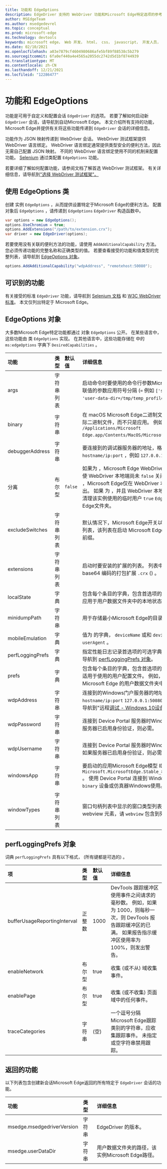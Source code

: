 ```yaml
---
title: 功能和 EdgeOptions
description: EdgeDriver 支持的 WebDriver 功能和Microsoft Edge特定选项的参考。
author: MSEdgeTeam
ms.author: msedgedevrel
ms.topic: conceptual
ms.prod: microsoft-edge
ms.technology: devtools
keywords: microsoft edge， Web 开发， html， css， javascript， 开发人员， webdriver， selenium， 测试， 工具， 自动化， 测试
ms.date: 02/10/2021
ms.openlocfilehash: a03e7879cf4604980686afe5bf89f88538c5b279
ms.sourcegitcommit: 6fa0ef440a4e4565a2055dc2742d5d1bf8744939
ms.translationtype: MT
ms.contentlocale: zh-CN
ms.lasthandoff: 12/21/2021
ms.locfileid: "12286477"
---
```

# <a name="capabilities-and-edgeoptions"></a>功能和 EdgeOptions

功能是可用于自定义和配置会话 `EdgeDriver` 的选项。  若要了解如何启动新 `EdgeDriver` 会话，请导航到自动[](./index.md#automate-microsoft-edge)Microsoft Edge。  本文介绍所有支持的功能，Microsoft Edge并提供有关将这些功能传递到 `EdgeDriver` 会话的详细信息。

功能作为 JSON 映射传递到 WebDriver 会话。  WebDriver 测试框架提供 WebDriver 语言绑定。  WebDriver 语言绑定通常提供类型安全的便利方法，因此无需自己配置 JSON 映射。  不同的 WebDriver 语言绑定使用不同的机制来配置功能。  [Selenium](https://www.selenium.dev) 通过类配置 `EdgeOptions` 功能。

若要详细了解如何配置功能，请参阅文档了解首选 WebDriver 测试框架。  有关详细信息，请导航到["选择 WebDriver 测试框架"。](./index.md#choose-a-webdriver-testing-framework)


<!-- ====================================================================== -->
## <a name="using-the-edgeoptions-class"></a>使用 EdgeOptions 类

创建 实例 `EdgeOptions` ，从而提供设置特定于Microsoft Edge的便利方法。  配置对象后 `EdgeOptions` ，请传递到 `EdgeOptions` `EdgeDriver` 构造函数中。

```csharp
var options = new EdgeOptions();
options.UseChromium = true;
options.AddExtensions("/path/to/extension.crx");
var driver = new EdgeDriver(options);
```

若要使用没有关联的便利方法的功能，请使用 `AddAdditionalCapability` 方法。  您必须传递功能的完整名称和正确类型的值。  若要查看接受的功能和值类型的完整列表，请导航到 [EdgeOptions 对象](#edgeoptions-object)。

```csharp
options.AddAdditionalCapability("wdpAddress", "remotehost:50080");
```


<!-- ====================================================================== -->
## <a name="recognized-capabilities"></a>可识别的功能

有关接受的标准 `EdgeDriver` 功能，请导航到 [Selenium 文档](https://www.selenium.dev/documentation/en/driver_idiosyncrasies/shared_capabilities/) 和 [W3C WebDriver 标准](https://www.w3.org/TR/webdriver#capabilities)。  本文仅列出特定于 Microsoft Edge。


<!-- ====================================================================== -->
## <a name="edgeoptions-object"></a>EdgeOptions 对象

大多数Microsoft Edge特定功能都通过 对象 `EdgeOptions` 公开。  在某些语言中，这些功能由 类 `EdgeOptions` 实现。  在其他语言中，这些功能存储在 中的 `ms:edgeOptions` 字典下 `DesiredCapabilities` 。

| 功能 | 类型 | 默认值 | 详细信息 |
|:--- |:--- |:--- |:--- |
| args | 字符串列表 |  | 启动命令时要使用的命令行参数Microsoft Edge。  具有关联值的参数应用符号分隔 (`=` 例如 `['start-maximized', 'user-data-dir=/tmp/temp_profile']` ，) 。 |
| binary | 字符串 |  | 在 macOS Microsoft Edge二进制文件 (路径，路径应为实际二进制文件，而不只是应用。  例如 `/Applications/Microsoft Edge.app/Contents/MacOS/Microsoft Edge` ，) 。 |
| debuggerAddress | 字符串 |  | 要连接到的调试器服务器的地址，格式为 `hostname/ip:port` ，例如 `127.0.0.1:38947` 。 |
| 分离 | 布尔型 | `false` | 如果为 ，Microsoft Edge WebDriver 服务关闭时退出，即使 WebDriver 本地端尚未 `false` 关闭会话。  如果 `true` 为 ，Microsoft Edge仅在 WebDriver 本地结束关闭会话时退出。  如果 为 ，并且 WebDriver 本地端不关闭会话，则不清理该实例使用的临时用户 `true` `EdgeDriver` Microsoft Edge文件夹。 |
| excludeSwitches | 字符串列表 |  | 默认情况下，Microsoft Edge开关以排除该 EdgeDriver 的列表，该列表在启动 Microsoft Edge。  避免 `--` 使用开关前缀。 |
| extensions | 字符串列表 |  | 启动时要安装的扩展的列表。  列表中的每个项目应为 base64 编码的打包扩展 `.crx` () 。 |
| localState | 字典 |  | 包含每个条目的字典，包含首选项的名称和值。  首选项将应用于用户数据文件夹中的本地状态文件。 |
| minidumpPath | 字符串 |  | 用于存储最小Microsoft Edge的目录。   (Linux.)  |
| mobileEmulation | 字典 |  | 值为 的字典， `deviceName` 或和 `deviceMetrics` 的值 `userAgent` 。 |
| perfLoggingPrefs | 字典 |  | 指定性能日志记录首选项的可选字典。  有关详细信息，请导航到 [perfLoggingPrefs 对象](#perfloggingprefs-object)。 |
| prefs | 字典 |  | 包含每个条目的字典，包含首选项的名称和值。  首选项仅适用于使用的用户配置文件。  例如，导航到 `Preferences` Microsoft Edge 的用户数据文件夹中的文件。 |
| wdpAddress | 字符串 |  | 连接到的Windows门户服务器的地址，例如 `hostname/ip:port` `127.0.0.1:50080` 。  有关详细信息，请导航到"远程[调试 - Windows 10设备"。](../devtools-guide-chromium/remote-debugging/windows.md) |
| wdpPassword | 字符串 |  | 连接到 Device Portal 服务器时Windows可选密码。  如果服务器已启用身份验证，则必需。 |
| wdpUsername | 字符串 |  | 连接到 Device Portal 服务器时Windows的可选用户名。  如果服务器已启用身份验证，则必需。 |
| windowsApp | 字符串 |  | 要启动的应用Microsoft Edge模型 ID，例如 `Microsoft.MicrosoftEdge.Stable_8wekyb3d8bbwe!MSEDGE` 。  使用 Device Portal 连接到 Windows 10X `windowsApp` `binary` 设备或仿真器Windows使用。 |
| windowTypes | 字符串列表 |  | 窗口句柄列表中显示的窗口类型列表。  若要访问 Android webview 元素，请 `webview` 包含到列表中。 |


<!-- ====================================================================== -->
## <a name="perfloggingprefs-object"></a>perfLoggingPrefs 对象

词典 `perfLoggingPrefs` 具有以下格式， (所有键都是可选的) 。

| 项 | 类型 | 默认值 | 详细信息 |
|:--- |:--- |:--- |:--- |
| bufferUsageReportingInterval | 正整数 | 1000 | DevTools 跟踪缓冲区使用事件之间请求的毫秒数。  例如，如果为 1000，则每秒一次，则 DevTools 报告跟踪缓冲区的已满。  如果报告指示缓冲区使用率为 100%，则发出警告。 |
| enableNetwork | 布尔型 | true | 收集 (或不从) 域收集事件。 |
| enablePage | 布尔型 | true | 收集 (或不收集) 页面域中的任何事件。 |
| traceCategories | 字符串 |  (空)  | 一个逗号分隔Microsoft Edge跟踪类别的字符串，应收集跟踪事件。  未指定或空字符串禁用跟踪。 |


<!-- ====================================================================== -->
## <a name="returned-capabilities"></a>返回的功能

以下列表包含创建新会话Microsoft Edge返回的所有特定于 `EdgeDriver` 会话的功能。

| 功能 | 类型 | 详细信息 |
|:--- |:--- |:--- |
| msedge.msedgedriverVersion | 字符串 | EdgeDriver 的版本。 |
| msedge.userDataDir | 字符串 | 用户数据文件夹的路径，该实例Microsoft Edge路径。 |
